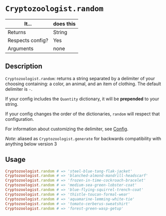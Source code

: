 # `Cryptozoologist.random`

| It... | does this |
| -- | -- |
| Returns | String |
| Respects config? | Yes |
| Arguments | none |

## Description

`Cryptozoologist.random`: returns a string separated by a delimiter of your choosing containing: a color, an animal, and an item of clothing. The default delimiter is `-`. 

If your config includes the `Quantity` dictionary, it will be **prepended** to your string.

If your config changes the order of the dictionaries, `random` will respect that configuration. 

For information about customizing the delimiter, see [Config](config.md).

_Note_: aliased as `Cryptozoologist.generate` for backwards compatibility with anything below version 3

## Usage

```ruby
Cryptozoologist.random # => 'steel-blue-tang-flak-jacket'
Cryptozoologist.random # => 'blanched-almond-mandrill-headscarf'
Cryptozoologist.random # => 'frozen-in-time-cockroach-bracelet'
Cryptozoologist.random # => 'medium-sea-green-lobster-coat'
Cryptozoologist.random # => 'blue-flying-squirrel-trench-coat'
Cryptozoologist.random # => 'thistle-toucan-formal-wear'
Cryptozoologist.random # => 'aquamarine-lemming-white-tie'
Cryptozoologist.random # => 'tomato-cerberus-sweatshirt'
Cryptozoologist.random # => 'forest-green-wasp-getup'
```